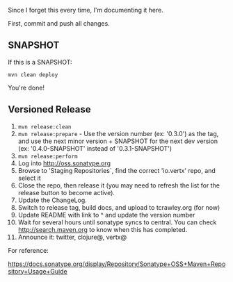 Since I forget this every time, I'm documenting it here.

First, commit and push all changes.

## SNAPSHOT

If this is a SNAPSHOT:

    mvn clean deploy
    
You're done!

## Versioned Release 

1. `mvn release:clean`
2. `mvn release:prepare` - Use the version number (ex: '0.3.0') as the
   tag, and use the next minor version + SNAPSHOT for the next dev
   version (ex: '0.4.0-SNAPSHOT' instead of '0.3.1-SNAPSHOT')
3. `mvn release:perform`
4. Log into <http://oss.sonatype.org>
5. Browse to 'Staging Repositories`, find the correct 'io.vertx' repo,
   and select it 
6. Close the repo, then release it (you may need to refresh the list 
   for the release button to become active).
7. Update the ChangeLog.
8. Switch to release tag, build docs, and upload to tcrawley.org (for now)
9. Update README with link to ^ and update the version number
10. Wait for several hours until sonatype syncs to central. You can
    check <http://search.maven.org> to know when this has completed.
11. Announce it: twitter, clojure@, vertx@

For reference:

<https://docs.sonatype.org/display/Repository/Sonatype+OSS+Maven+Repository+Usage+Guide>

